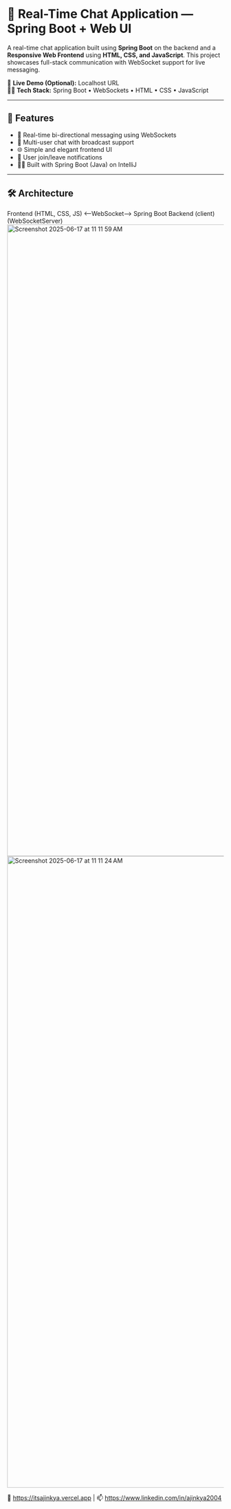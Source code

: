 # 💬 Real-Time Chat Application — Spring Boot + Web UI

A real-time chat application built using **Spring Boot** on the backend and a **Responsive Web Frontend** using **HTML, CSS, and JavaScript**. 
This project showcases full-stack communication with WebSocket support for live messaging.

🔗 **Live Demo (Optional):** Localhost URL  
🧑‍💻 **Tech Stack:** Spring Boot • WebSockets • HTML • CSS • JavaScript

---

## 🚀 Features

- 📡 Real-time bi-directional messaging using WebSockets
- 🧵 Multi-user chat with broadcast support
- 🌐 Simple and elegant frontend UI
- 🔔 User join/leave notifications
- 🧑‍💻 Built with Spring Boot (Java) on IntelliJ

---

## 🛠 Architecture
Frontend (HTML, CSS, JS) <--WebSocket--> Spring Boot Backend
(client) (WebSocketServer)
<img width="1470" alt="Screenshot 2025-06-17 at 11 11 59 AM" src="https://github.com/user-attachments/assets/39e467bf-ec08-4452-b86f-14b6e4239431" />
<img width="1470" alt="Screenshot 2025-06-17 at 11 11 24 AM" src="https://github.com/user-attachments/assets/94fe9d36-8eb7-4c57-99ee-c68b718f443f" />


🔗 https://itsajinkya.vercel.app | 📫 https://www.linkedin.com/in/ajinkya2004
